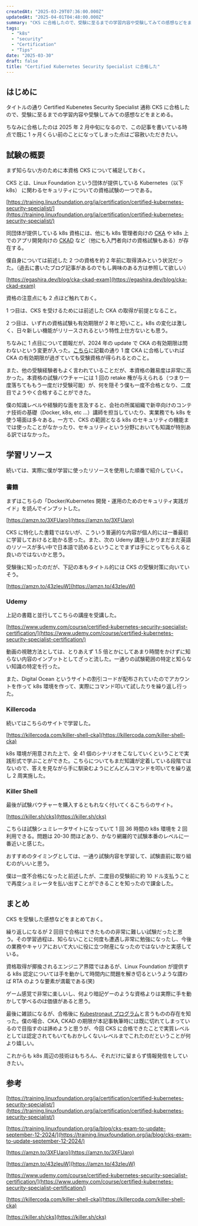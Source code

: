 ```yaml
---
createdAt: "2025-03-29T07:36:00.000Z"
updatedAt: "2025-04-01T04:48:00.000Z"
summary: "CKS に合格したので、受験に至るまでの学習内容や受験してみての感想などをまとめる。"
tags:
  - "k8s"
  - "security"
  - "Certification"
  - "Tips"
date: "2025-03-30"
draft: false
title: "Certified Kubernetes Security Specialist に合格した"
---
```


## はじめに

タイトルの通り Certified Kubenetes Security Specialist 通称 CKS に合格したので、受験に至るまでの学習内容や受験してみての感想などをまとめる。

ちなみに合格したのは 2025 年 2 月中旬になるので、この記事を書いている時点で既に 1 ヶ月くらい前のことになってしまった点はご容赦いただきたい。

## 試験の概要

まず知らない方のために本資格 CKS について補足しておく。

CKS とは、Linux Foundation という団体が提供している Kubernetes（以下 k8s） に関わるセキュリティについての資格試験の一つである。

[https://training.linuxfoundation.org/ja/certification/certified-kubernetes-security-specialist/](https://training.linuxfoundation.org/ja/certification/certified-kubernetes-security-specialist/)

同団体が提供している k8s 資格には、他にも k8s 管理者向けの [CKA](https://training.linuxfoundation.org/ja/certification/certified-kubernetes-administrator-cka/) や k8s 上でのアプリ開発向けの [CKAD](https://training.linuxfoundation.org/ja/certification/certified-kubernetes-application-developer-ckad/) など（他にも入門者向けの資格試験もある）が存在する。

僕自身については前述した 2 つの資格を約 2 年前に取得済みという状況だった。（過去に書いたブログ記事があるのでもし興味のある方は参照して欲しい）

[https://egashira.dev/blog/cka-ckad-exam](https://egashira.dev/blog/cka-ckad-exam)

資格の注意点にも 2 点ほど触れておく。

1 つ目は、CKS を受けるためには前述した CKA の取得が前提となること。

2 つ目は、いずれの資格試験も有効期限が 2 年と短いこと。k8s の変化は激しく、日々新しい機能がリリースされるという特性上仕方ないとも思う。

ちなみに 1 点目について朗報だが、2024 年の update で CKA の有効期限は問わないという変更が入った。[こちら](<https://training.linuxfoundation.org/ja/blog/cks-exam-to-update-september-12-2024/#:~:text=%E8%B3%87%E6%A0%BC%20Certified%20Kubernetes%20Security%20Specialist%20(CKS)%20%E3%82%92%E3%82%B9%E3%82%B1%E3%82%B8%E3%83%A5%E3%83%BC%E3%83%AB%E3%81%99%E3%82%8B%E3%81%9F%E3%82%81%E3%81%AE%E5%89%8D%E6%8F%90%E6%9D%A1%E4%BB%B6%E3%81%8C%E6%9B%B4%E6%96%B0%E3%81%95%E3%82%8C%E3%80%81%E5%8D%B3%E6%99%82%E6%9C%89%E5%8A%B9%E3%81%AB%E3%81%AA%E3%82%8A%E3%81%BE%E3%81%97%E3%81%9F%E3%80%82%E8%A9%A6%E9%A8%93%E3%82%92%E4%BA%88%E7%B4%84%E3%81%99%E3%82%8B%E3%81%9F%E3%82%81%E3%81%AB%E3%80%81%E3%82%A2%E3%82%AF%E3%83%86%E3%82%A3%E3%83%96%E3%81%AA%20%E8%AA%8D%E5%AE%9AKubernetes%E7%AE%A1%E7%90%86%E8%80%85%EF%BC%88CKA%EF%BC%89%E8%A9%A6%E9%A8%93%E3%81%AF%E5%BF%85%E8%A6%81%E3%81%82%E3%82%8A%E3%81%BE%E3%81%9B%E3%82%93%E3%80%82%E3%81%84%E3%81%A4%E3%81%A7%E3%82%82%20CKA%20%E3%82%92%E4%BF%AE%E4%BA%86%E3%81%97%E3%81%A6%E3%81%84%E3%82%8C%E3%81%B0%E5%A4%A7%E4%B8%88%E5%A4%AB%E3%81%A7%E3%81%99%E3%80%82>)に記載の通り 1 度 CKA に合格していれば CKA の有効期限が過ぎていても受験資格が得られるとのこと。

また、他の受験経験者もよく言われていることだが、本資格の難易度は非常に高かった。本資格の試験バウチャーには 1 回の retake 権が与えられる（つまり一度落ちてももう一度だけ受験可能）が、何を隠そう僕も一度不合格となり、二度目でようやく合格することができた。

僕の知識レベルや経験的な面を言及すると、会社の所属組織で新卒向けのコンテナ技術の基礎（Docker, k8s, etc …）講師を担当していたり、実業務でも k8s を使う場面は多々ある。一方で、CKS の範囲となる k8s のセキュリティの機能までは使ったことがなかったり、セキュリティという分野においても知識が特別ある訳ではなかった。

## 学習リソース

続いては、実際に僕が学習に使ったリソースを使用した順番で紹介していく。

### 書籍

まずはこちらの「Docker/Kubernetes 開発・運用のためのセキュリティ実践ガイド」を読んでインプットした。

[https://amzn.to/3XFUaro](https://amzn.to/3XFUaro)

CKS に特化した書籍ではないが、こういう普遍的な内容が個人的には一番最初に学習しておけると助かる思った。また、次の Udemy 講座しかりまだまだ英語のリソースが多い中で日本語で読めるということでまずは手にとってもらえると良いのではないかと思う。

受験後に知ったのだが、下記の本もタイトル的には CKS の受験対策に向いていそう。

[https://amzn.to/43zIeuW](https://amzn.to/43zIeuW)

### Udemy

上記の書籍と並行してこちらの講座を受講した。

[https://www.udemy.com/course/certified-kubernetes-security-specialist-certification/](https://www.udemy.com/course/certified-kubernetes-security-specialist-certification/)

動画の視聴方法としては、とりあえず 1.5 倍とかにしてあまり時間をかけずに知らない内容のインプットとしてざっと流した。一通りの試験範囲の特定と知らない知識の特定を行った。

また、Digital Ocean というサイトの割引コードが配布されていたのでアカウントを作って k8s 環境を作って、実際にコマンド叩いて試したりを繰り返し行った。

### Killercoda

続いてはこちらのサイトで学習した。

[https://killercoda.com/killer-shell-cka](https://killercoda.com/killer-shell-cka)

k8s 環境が用意された上で、全 41 個のシナリオをこなしていくということで実践形式で学ぶことができた。こちらについてもまだ知識が定着している段階ではないので、答えを見ながら手に馴染むようにどんどんコマンドを叩いてを繰り返し 2 周実施した。

### Killer Shell

最後が試験バウチャーを購入するともれなく付いてくるこちらのサイト。

[https://killer.sh/cks](https://killer.sh/cks)

こちらは試験シュミレータサイトになっていて 1 回 36 時間の k8s 環境を 2 回利用できる。問題は 20-30 問ほどあり、かなり網羅的で試験本番のレベルに一番近いと感じた。

おすすめのタイミングとしては、一通り試験内容を学習して、試験直前に取り組むのがいいと思う。

僕は一度不合格になったと前述したが、二度目の受験前に約 10 ドル支払うことで再度シュミレータを払い出すことができることを知ったので課金した。

## まとめ

CKS を受験した感想などをまとめておく。

繰り返しになるが 2 回目で合格はできたものの非常に難しい試験だったと思う。その学習過程は、知らないことに何度も遭遇し非常に勉強になったし、今後の業務やキャリアにおいて大いに役に立つ財産になったのではないかと実感している。

資格取得が揶揄されるエンジニア界隈ではあるが、Linux Foundation が提供する k8s 認定については手を動かして時間内に問題を解き切るというような謂わば RTA のような要素が満載である(笑)

ゲーム感覚で非常に楽しいし、何より暗記ゲーのような資格よりは実際に手を動かして学べるのは価値があると思う。

最後に雑談になるが、合格後に [Kubestronaut プログラム](https://training.linuxfoundation.org/ja/resources/kubestronaut-program/)と言うものの存在を知った。僕の場合、CKA, CKAD の期限が本記事執筆時には既に切れてしまっているので目指すのは諦めようと思うが、今回 CKS に合格できたことで実質レベルとしては認定されてもいてもおかしくないレベルまでこれたのだということが何より嬉しい。

これからも k8s 周辺の技術はもちろん、それだけに留まらず情報発信をしていきたい。

## 参考

[https://training.linuxfoundation.org/ja/certification/certified-kubernetes-security-specialist/](https://training.linuxfoundation.org/ja/certification/certified-kubernetes-security-specialist/)

[https://training.linuxfoundation.org/ja/blog/cks-exam-to-update-september-12-2024/](https://training.linuxfoundation.org/ja/blog/cks-exam-to-update-september-12-2024/)

[https://amzn.to/3XFUaro](https://amzn.to/3XFUaro)

[https://amzn.to/43zIeuW](https://amzn.to/43zIeuW)

[https://www.udemy.com/course/certified-kubernetes-security-specialist-certification/](https://www.udemy.com/course/certified-kubernetes-security-specialist-certification/)

[https://killercoda.com/killer-shell-cka](https://killercoda.com/killer-shell-cka)

[https://killer.sh/cks](https://killer.sh/cks)
